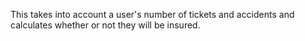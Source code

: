 This takes into account a user's number of tickets and accidents and calculates whether or not they will be insured.
